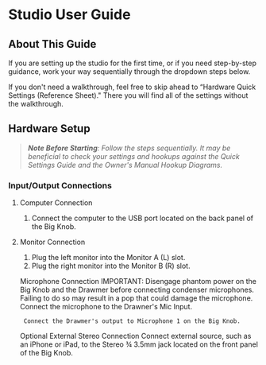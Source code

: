 # Studio User Guide 

## About This Guide

If you are setting up the studio for the first time, or if you need step-by-step guidance, work your way sequentially through the dropdown steps below. 

If you don't need a walkthrough, feel free to skip ahead to “Hardware Quick Settings (Reference Sheet)." There you will find all of the settings without the walkthrough. 

## Hardware Setup 

> _**Note Before Starting**: Follow the steps sequentially. It may be beneficial to check your settings and hookups against the Quick Settings Guide and the Owner's Manual Hookup Diagrams._

### Input/Output Connections 

1. Computer Connection
   1. Connect the computer to the USB port located on the back panel of the Big Knob. 

2. Monitor Connection
   1. Plug the left monitor into the Monitor A (L) slot.
   2. Plug the right monitor into the Monitor B (R) slot.

         
    Microphone Connection 
        IMPORTANT: Disengage phantom power on the Big Knob and the Drawmer before connecting condenser microphones. Failing to do so may result in a pop that could damage the microphone. 
        Connect the microphone to the Drawner's Mic Input. 

        Connect the Drawmer's output to Microphone 1 on the Big Knob. 

         
    Optional External Stereo Connection 
        Connect external source, such as an iPhone or iPad, to the Stereo ¾ 3.5mm jack located on the front panel of the Big Knob. 
